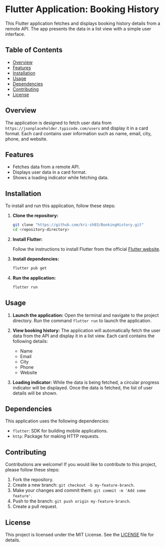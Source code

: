 
# Flutter Application: Booking History

This Flutter application fetches and displays booking history details from a remote API. The app presents the data in a list view with a simple user interface.

## Table of Contents

- [Overview](#overview)
- [Features](#features)
- [Installation](#installation)
- [Usage](#usage)
- [Dependencies](#dependencies)
- [Contributing](#contributing)
- [License](#license)

## Overview

The application is designed to fetch user data from `https://jsonplaceholder.typicode.com/users` and display it in a card format. Each card contains user information such as name, email, city, phone, and website.

## Features

- Fetches data from a remote API.
- Displays user data in a card format.
- Shows a loading indicator while fetching data.

## Installation

To install and run this application, follow these steps:

1. **Clone the repository:**

   ```sh
   git clone "https://github.com/kri-sh03/BookingHistory.git"
   cd <repository-directory>
   ```

2. **Install Flutter:**

   Follow the instructions to install Flutter from the official [Flutter website](https://flutter.dev/docs/get-started/install).

3. **Install dependencies:**

   ```sh
   flutter pub get
   ```

4. **Run the application:**

   ```sh
   flutter run
   ```

## Usage

1. **Launch the application:**
   Open the terminal and navigate to the project directory. Run the command `flutter run` to launch the application.

2. **View booking history:**
   The application will automatically fetch the user data from the API and display it in a list view. Each card contains the following details:
   - Name
   - Email
   - City
   - Phone
   - Website

3. **Loading indicator:**
   While the data is being fetched, a circular progress indicator will be displayed. Once the data is fetched, the list of user details will be shown.

## Dependencies

This application uses the following dependencies:

- `flutter`: SDK for building mobile applications.
- `http`: Package for making HTTP requests.

## Contributing

Contributions are welcome! If you would like to contribute to this project, please follow these steps:

1. Fork the repository.
2. Create a new branch: `git checkout -b my-feature-branch`.
3. Make your changes and commit them: `git commit -m 'Add some feature'`.
4. Push to the branch: `git push origin my-feature-branch`.
5. Create a pull request.

## License

This project is licensed under the MIT License. See the [LICENSE](LICENSE) file for details.
